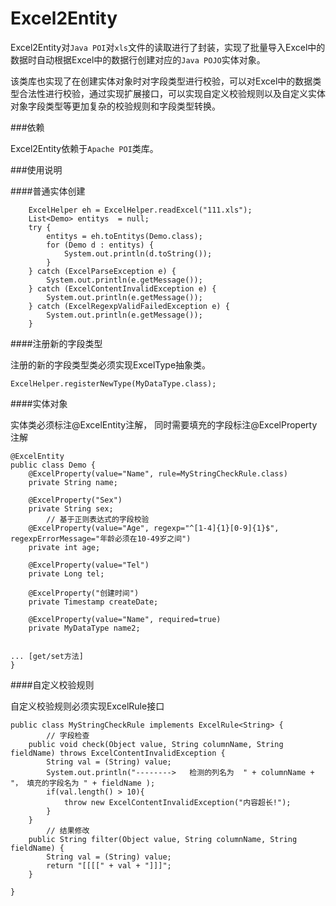 Excel2Entity
====

Excel2Entity对`Java POI`对`xls`文件的读取进行了封装，实现了批量导入Excel中的数据时自动根据Excel中的数据行创建对应的`Java POJO`实体对象。

该类库也实现了在创建实体对象时对字段类型进行校验，可以对Excel中的数据类型合法性进行校验，通过实现扩展接口，可以实现自定义校验规则以及自定义实体对象字段类型等更加复杂的校验规则和字段类型转换。

###依赖

Excel2Entity依赖于`Apache POI`类库。

###使用说明

####普通实体创建

        ExcelHelper eh = ExcelHelper.readExcel("111.xls");
        List<Demo> entitys  = null;
        try {
            entitys = eh.toEntitys(Demo.class);
            for (Demo d : entitys) {
                System.out.println(d.toString());
            }
        } catch (ExcelParseException e) {
            System.out.println(e.getMessage());
        } catch (ExcelContentInvalidException e) {
            System.out.println(e.getMessage());
        } catch (ExcelRegexpValidFailedException e) {
            System.out.println(e.getMessage());
        }


####注册新的字段类型

注册的新的字段类型类必须实现ExcelType抽象类。

	ExcelHelper.registerNewType(MyDataType.class);


####实体对象

实体类必须标注@ExcelEntity注解， 同时需要填充的字段标注@ExcelProperty注解

    @ExcelEntity
    public class Demo {
        @ExcelProperty(value="Name", rule=MyStringCheckRule.class)
        private String name;

        @ExcelProperty("Sex")
        private String sex;
            // 基于正则表达式的字段校验
        @ExcelProperty(value="Age", regexp="^[1-4]{1}[0-9]{1}$", regexpErrorMessage="年龄必须在10-49岁之间")
        private int age;

        @ExcelProperty(value="Tel")
        private Long tel;

        @ExcelProperty("创建时间")
        private Timestamp createDate;

        @ExcelProperty(value="Name", required=true)
        private MyDataType name2;


    ... [get/set方法]
    }

####自定义校验规则

自定义校验规则必须实现ExcelRule接口

    public class MyStringCheckRule implements ExcelRule<String> {
            // 字段检查
        public void check(Object value, String columnName, String fieldName) throws ExcelContentInvalidException {
            String val = (String) value;
            System.out.println("-------->   检测的列名为  " + columnName + "， 填充的字段名为 " + fieldName );
            if(val.length() > 10){
                throw new ExcelContentInvalidException("内容超长!");
            }
        }
            // 结果修改
        public String filter(Object value, String columnName, String fieldName) {
            String val = (String) value;
            return "[[[[" + val + "]]]";
        }

    }

